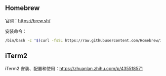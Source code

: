 ## Homebrew

官网：https://brew.sh/

安装命令：

```Bash
/bin/bash -c "$(curl -fsSL https://raw.githubusercontent.com/Homebrew/install/HEAD/install.sh)"
```



## iTerm2

iTerm2 安装、配置和使用：https://zhuanlan.zhihu.com/p/435518571